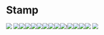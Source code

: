 # Stamp
![](https://mikejima.crd.co/assets/images/gallery29/c75325c9_original.gif?v=05e9d6fa)
![](https://gatorfruitstamps.carrd.co/assets/images/gallery02/ff4e5b42_original.png?v=46a0ba2b)![](https://bloominglantanas.carrd.co/assets/images/gallery08/5409e4ed.png?v=9830637d)![](https://bloominglantanas.carrd.co/assets/images/gallery09/896ddc98.png?v=9830637d)![](https://bloominglantanas.carrd.co/assets/images/gallery09/5718428d.jpg?v=9830637d)![](https://mikejima.crd.co/assets/images/gallery09/ed2c462b_original.gif?v=05e9d6fa)![](https://mikejima.crd.co/assets/images/gallery09/7acf5f77_original.gif?v=05e9d6fa)![](https://mikejima.crd.co/assets/images/gallery09/b97bf7fa_original.gif?v=05e9d6fa)![](https://mikejima.crd.co/assets/images/gallery12/fdbefa9f_original.gif?v=05e9d6fa)![](https://mikejima.crd.co/assets/images/gallery09/679ad00a_original.gif?v=05e9d6fa)!![](https://mikejima.crd.co/assets/images/gallery05/083c6097_original.gif?v=05e9d6fa)![](https://mikejima.crd.co/assets/images/gallery05/083c6097_original.gif?v=05e9d6fa)![](https://mikejima.crd.co/assets/images/gallery05/19700f36_original.gif?v=05e9d6fa)![](https://mikejima.crd.co/assets/images/gallery14/17c3deb5_original.png?v=05e9d6fa)
![](https://mikejima.crd.co/assets/images/gallery29/25f7a55a_original.png?v=05e9d6fa)
